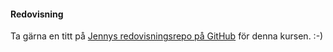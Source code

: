 #### Redovisning

Ta gärna en titt på [Jennys redovisningsrepo på GitHub](https://github.com/jennyrigsjo/design_redovisa) för denna kursen. :-)
